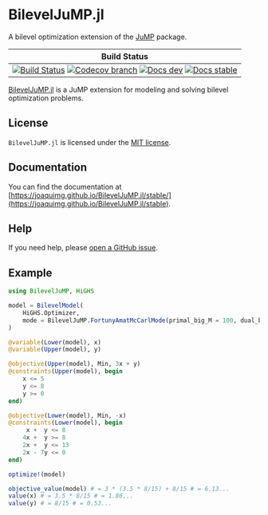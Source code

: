 # BilevelJuMP.jl

A bilevel optimization extension of the [JuMP](https://github.com/JuMP-dev/JuMP.jl) package.

| **Build Status** |
|:----------------:|
| [![Build Status][build-img]][build-url] [![Codecov branch][codecov-img]][codecov-url] [![Docs dev][docs-dev-img]][docs-dev-url] [![Docs stable][docs-stable-img]][docs-stable-url]|


[build-img]: https://github.com/joaquimg/BilevelJuMP.jl/workflows/CI/badge.svg?branch=master
[build-url]: https://github.com/joaquimg/BilevelJuMP.jl/actions?query=workflow%3ACI
[codecov-img]: http://codecov.io/github/joaquimg/BilevelJuMP.jl/coverage.svg?branch=master
[codecov-url]: http://codecov.io/github/joaquimg/BilevelJuMP.jl?branch=master
[docs-dev-img]: https://img.shields.io/badge/docs-latest-blue.svg
[docs-dev-url]: https://joaquimg.github.io/BilevelJuMP.jl/dev/
[docs-stable-img]: https://img.shields.io/badge/docs-stable-blue.svg
[docs-stable-url]: https://joaquimg.github.io/BilevelJuMP.jl/stable/

[BilevelJuMP.jl](https://github.com/joaquimg/BilevelJuMP.jl) is a JuMP extension for
modeling and solving bilevel optimization problems.

## License

`BilevelJuMP.jl` is licensed under the [MIT license](https://github.com/joaquimg/BilevelJuMP.jl/blob/master/LICENSE).

## Documentation

You can find the documentation at
[https://joaquimg.github.io/BilevelJuMP.jl/stable/](https://joaquimg.github.io/BilevelJuMP.jl/stable).

## Help

If you need help, please [open a GitHub issue](https://github.com/joaquimg/BilevelJuMP.jl/issues/new).

## Example

```julia
using BilevelJuMP, HiGHS

model = BilevelModel(
    HiGHS.Optimizer,
    mode = BilevelJuMP.FortunyAmatMcCarlMode(primal_big_M = 100, dual_big_M = 100)
)

@variable(Lower(model), x)
@variable(Upper(model), y)

@objective(Upper(model), Min, 3x + y)
@constraints(Upper(model), begin
    x <= 5
    y <= 8
    y >= 0
end)

@objective(Lower(model), Min, -x)
@constraints(Lower(model), begin
     x +  y <= 8
    4x +  y >= 8
    2x +  y <= 13
    2x - 7y <= 0
end)

optimize!(model)

objective_value(model) # = 3 * (3.5 * 8/15) + 8/15 # = 6.13...
value(x) # = 3.5 * 8/15 # = 1.86...
value(y) # = 8/15 # = 0.53...
```

